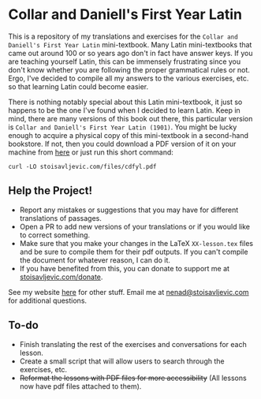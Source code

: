 # Collar and Daniell's First Year Latin

This is a repository of my translations and exercises for the `Collar and Daniell's First Year Latin` mini-textbook. Many Latin mini-textbooks that came out around 100 or so years ago don't in fact have answer keys. If you are teaching yourself Latin, this can be immensely frustrating since you don't know whether you are following the proper grammatical rules or not. Ergo, I've decided to compile all my answers to the various exercises, etc. so that learning Latin could become easier.

There is nothing notably special about this Latin mini-textbook, it just so happens to be the one I've found when I decided to learn Latin. Keep in mind, there are many versions of this book out there, this particular version is `Collar and Daniell's First Year Latin (1901)`. You might be lucky enough to acquire a physical copy of this mini-textbook in a second-hand bookstore. If not, then you could download a PDF version of it on your machine from [here](https://stoisavljevic.com/files/cdfyl.pdf) or just run this short command:

```
curl -LO stoisavljevic.com/files/cdfyl.pdf
```

## Help the Project!

- Report any mistakes or suggestions that you may have for different translations of passages.
- Open a PR to add new versions of your translations or if you would like to correct something.
- Make sure that you make your changes in the LaTeX `XX-lesson.tex` files and be sure to compile them for their pdf outputs. If you can't compile the document for whatever reason, I can do it.
- If you have benefited from this, you can donate to support me at [stoisavljevic.com/donate](https://stoisavljevic.com/donate).

See my website [here](https://stoisavljevic.com) for other stuff. Email me at [nenad@stoisavljevic.com](mailto:nenad@stoisavljevic.com) for additional questions.

## To-do

- Finish translating the rest of the exercises and conversations for each lesson.
- Create a small script that will allow users to search through the exercises, etc.
- ~~Reformat the lessons with PDF files for more accessibility~~ (All lessons now have pdf files attached to them).
